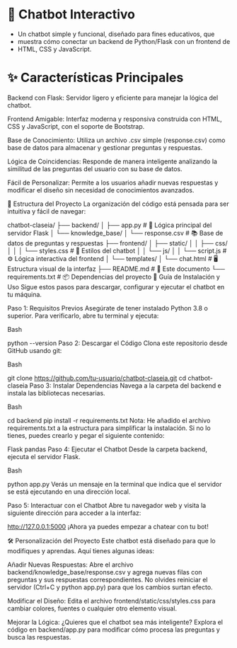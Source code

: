 # 🤖 Chatbot Interactivo
- Un chatbot simple y funcional, diseñado para fines educativos, que 
- muestra cómo conectar un backend de Python/Flask con un frontend de 
- HTML, CSS y JavaScript.

# ✨ Características Principales
Backend con Flask: Servidor ligero y eficiente para manejar la lógica del chatbot.

Frontend Amigable: Interfaz moderna y responsiva construida con HTML, CSS y JavaScript, con el soporte de Bootstrap.

Base de Conocimiento: Utiliza un archivo .csv simple (response.csv) como base de datos para almacenar y gestionar preguntas y respuestas.

Lógica de Coincidencias: Responde de manera inteligente analizando la similitud de las preguntas del usuario con su base de datos.

Fácil de Personalizar: Permite a los usuarios añadir nuevas respuestas y modificar el diseño sin necesidad de conocimientos avanzados.

📁 Estructura del Proyecto
La organización del código está pensada para ser intuitiva y fácil de navegar:

chatbot-claseia/
├── backend/
│   ├── app.py                      # 🧠 Lógica principal del servidor Flask
│   └── knowledge_base/
│       └── response.csv            # 📚 Base de datos de preguntas y respuestas
├── frontend/
│   ├── static/
│   │   ├── css/
│   │   │   └── styles.css          # 🎨 Estilos del chatbot
│   │   └── js/
│   │       └── script.js           # ⚙️ Lógica interactiva del frontend
│   └── templates/
│       └── chat.html               # 🖥️ Estructura visual de la interfaz
├── README.md                       # 📝 Este documento
└── requirements.txt                # 📦 Dependencias del proyecto
🚀 Guía de Instalación y Uso
Sigue estos pasos para descargar, configurar y ejecutar el chatbot en tu máquina.

Paso 1: Requisitos Previos
Asegúrate de tener instalado Python 3.8 o superior. Para verificarlo, abre tu terminal y ejecuta:

Bash

python --version
Paso 2: Descargar el Código
Clona este repositorio desde GitHub usando git:

Bash

git clone https://github.com/tu-usuario/chatbot-claseia.git
cd chatbot-claseia
Paso 3: Instalar Dependencias
Navega a la carpeta del backend e instala las bibliotecas necesarias.

Bash

cd backend
pip install -r requirements.txt
Nota: He añadido el archivo requirements.txt a la estructura para simplificar la instalación. Si no lo tienes, puedes crearlo y pegar el siguiente contenido:

Flask
pandas
Paso 4: Ejecutar el Chatbot
Desde la carpeta backend, ejecuta el servidor Flask.

Bash

python app.py
Verás un mensaje en la terminal que indica que el servidor se está ejecutando en una dirección local.

Paso 5: Interactuar con el Chatbot
Abre tu navegador web y visita la siguiente dirección para acceder a la interfaz:

http://127.0.0.1:5000
¡Ahora ya puedes empezar a chatear con tu bot!

🛠️ Personalización del Proyecto
Este chatbot está diseñado para que lo modifiques y aprendas. Aquí tienes algunas ideas:

Añadir Nuevas Respuestas: Abre el archivo backend/knowledge_base/response.csv y agrega nuevas filas con preguntas y sus respuestas correspondientes. No olvides reiniciar el servidor (Ctrl+C y python app.py) para que los cambios surtan efecto.

Modificar el Diseño: Edita el archivo frontend/static/css/styles.css para cambiar colores, fuentes o cualquier otro elemento visual.

Mejorar la Lógica: ¿Quieres que el chatbot sea más inteligente? Explora el código en backend/app.py para modificar cómo procesa las preguntas y busca las respuestas.
